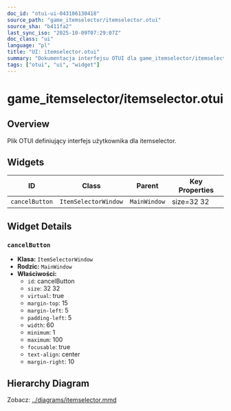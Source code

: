 ```yaml
---
doc_id: "otui-ui-043106130418"
source_path: "game_itemselector/itemselector.otui"
source_sha: "b411fa2"
last_sync_iso: "2025-10-09T07:29:07Z"
doc_class: "ui"
language: "pl"
title: "UI: itemselector.otui"
summary: "Dokumentacja interfejsu OTUI dla game_itemselector/itemselector.otui"
tags: ["otui", "ui", "widget"]
---
```


# game_itemselector/itemselector.otui

## Overview

Plik OTUI definiujący interfejs użytkownika dla itemselector.

## Widgets

| ID | Class | Parent | Key Properties |
|----|-------|--------|----------------|
| `cancelButton` | `ItemSelectorWindow` | `MainWindow` | size=32 32 |

## Widget Details

### `cancelButton`

- **Klasa:** `ItemSelectorWindow`
- **Rodzic:** `MainWindow`
- **Właściwości:**
  - `id`: cancelButton
  - `size`: 32 32
  - `virtual`: true
  - `margin-top`: 15
  - `margin-left`: 5
  - `padding-left`: 5
  - `width`: 60
  - `minimum`: 1
  - `maximum`: 100
  - `focusable`: true
  - `text-align`: center
  - `margin-right`: 10

## Hierarchy Diagram

Zobacz: [../diagrams/itemselector.mmd](../diagrams/itemselector.mmd)
